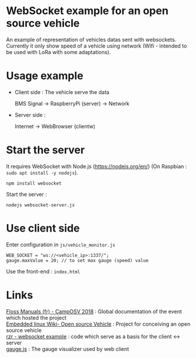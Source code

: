 # WebSocket example for an open source vehicle
An example of representation of vehicles datas sent with websockets.<br>
Currently it only show speed of a vehicle using network (Wifi - intended to be used with LoRa with some adaptations).

# Usage example

* Client side : The vehicle serve the data

    BMS Signal -> RaspberryPi (server) -> Network
    
* Server side :
 
    Internet -> WebBrowser (clientw)

# Start the server

It requires WebSocket with Node.js (https://nodejs.org/en/) (On Raspbian : `sudo apt install -y nodejs`).
```
npm install websocket
```

Start the server :
```
nodejs websocket-server.js  
```

# Use client side

Enter configuration in `js/vehicle_monitor.js`
```
WEB_SOCKET = "ws://<vehicle_ip>:1337/";
gauge.maxValue = 20; // to set max gauge (speed) value
```

Use the front-end : `index.html`

# Links
[Floss Manuals (fr) - CampOSV 2018](https://www.flossmanualsfr.net/camposv18) : Global documentation of the event which hosted the project<br>
[Embedded linux Wiki- Open source Vehicle](https://elinux.org/OSVehicle) : Project for conceiving an open source vehicle<br>
[rzr - websocket example](https://github.com/rzr/rzr-example/tree/sandbox/rzr/devel/ws/master) : code which serve as a basis for the client <-> server <br>
[gauge.js](http://bernii.github.io/gauge.js/) : The gauge visualizer used by web client<br>
